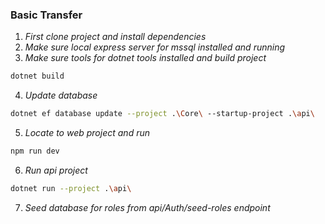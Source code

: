 ### Basic Transfer
1.  *First clone project and install dependencies*
2.  *Make sure local express server for mssql installed and running*
3.  *Make sure tools for dotnet tools installed and build project*
```bash
dotnet build
```
4.  *Update database*
```bash
dotnet ef database update --project .\Core\ --startup-project .\api\
```
5.  *Locate to web project and run*
```bash
npm run dev
```
6.  *Run api project*
```bash
dotnet run --project .\api\
```
7. *Seed database for roles from api/Auth/seed-roles endpoint*
  
